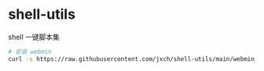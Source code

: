 # shell-utils

shell 一键脚本集

```bash
# 安装 webmin
curl -s https://raw.githubusercontent.com/jxch/shell-utils/main/webmin_install_apt.sh | bash
```